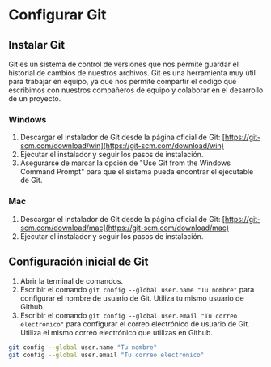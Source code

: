 # Configurar Git

## Instalar Git

Git es un sistema de control de versiones que nos permite guardar el historial de cambios de nuestros archivos. Git es una herramienta muy útil para trabajar en equipo, ya que nos permite compartir el código que escribimos con nuestros compañeros de equipo y colaborar en el desarrollo de un proyecto.

### Windows

1. Descargar el instalador de Git desde la página oficial de Git: [https://git-scm.com/download/win](https://git-scm.com/download/win)
2. Ejecutar el instalador y seguir los pasos de instalación.
3. Asegurarse de marcar la opción de "Use Git from the Windows Command Prompt" para que el sistema pueda encontrar el ejecutable de Git.

### Mac

1. Descargar el instalador de Git desde la página oficial de Git: [https://git-scm.com/download/mac](https://git-scm.com/download/mac)
2. Ejecutar el instalador y seguir los pasos de instalación.

## Configuración inicial de Git

1. Abrir la terminal de comandos.
2. Escribir el comando `git config --global user.name "Tu nombre"` para configurar el nombre de usuario de Git. Utiliza tu mismo usuario de Github.
3. Escribir el comando `git config --global user.email "Tu correo electrónico"` para configurar el correo electrónico de usuario de Git. Utiliza el mismo correo electrónico que utilizas en Github.

```bash
git config --global user.name "Tu nombre"
git config --global user.email "Tu correo electrónico"
```
